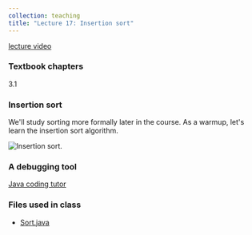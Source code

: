```yaml
---
collection: teaching
title: "Lecture 17: Insertion sort"
---
```


[lecture video]()

### Textbook chapters
3.1

### Insertion sort

We'll study sorting more formally later in the course. As a warmup, let's learn
the insertion sort algorithm.

![Insertion sort.](https://lgw2.github.io/teaching/csci132-fall-2022/lectures/Sort.png)

### A debugging tool

[Java coding tutor](https://pythontutor.com/java.html#mode=edit)

### Files used in class
* [Sort.java](https://lgw2.github.io/teaching/csci132-fall-2022/lectures/Sort.java)
